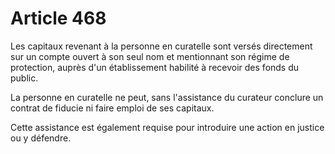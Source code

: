 # Article 468

Les capitaux revenant à la personne en curatelle sont versés directement sur un compte ouvert à son seul nom et mentionnant son régime de protection, auprès d'un établissement habilité à recevoir des fonds du public.

La personne en curatelle ne peut, sans l'assistance du curateur conclure un contrat de fiducie ni faire emploi de ses capitaux.

Cette assistance est également requise pour introduire une action en justice ou y défendre.
